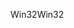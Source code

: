 <span data-ttu-id="8691c-101">Win32</span><span class="sxs-lookup"><span data-stu-id="8691c-101">Win32</span></span>